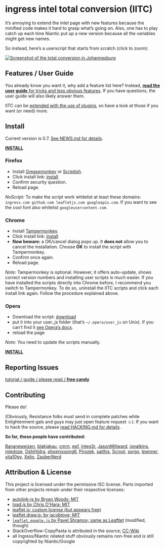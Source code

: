 ingress intel total conversion (IITC)
=====================================

It’s annoying to extend the intel page with new features because the minified code makes it hard to grasp what’s going on. Also, one has to play catch up each time Niantic put up a new version because all the variables might get new names.

So instead, here’s a userscript that starts from scratch (click to zoom):

[![Screenshot of the total conversion in Johannesburg](http://breunigs.github.com/ingress-intel-total-conversion/screenshots/screen_small.png)](http://breunigs.github.com/ingress-intel-total-conversion/screenshots/screen.png)


Features / User Guide
---------------------

You already know you want it, why add a feature list here? Instead, [**read the user guide** for tricks and less obvious features](https://github.com/breunigs/ingress-intel-total-conversion/tree/gh-pages/USERGUIDE.md). If you have questions, the user guide will also likely answer them.

IITC can be [extended with the use of plugins](https://github.com/breunigs/ingress-intel-total-conversion/tree/gh-pages/plugins), so have a look at those if you want (or need) more.


Install
-------

Current version is 0.7. [See NEWS.md for details](https://github.com/breunigs/ingress-intel-total-conversion/blob/gh-pages/NEWS.md).

[**INSTALL**](https://raw.github.com/breunigs/ingress-intel-total-conversion/gh-pages/dist/total-conversion-build.user.js)

### Firefox

- Install [Greasemonkey](https://addons.mozilla.org/en-US/firefox/addon/greasemonkey/) or [Scriptish](https://addons.mozilla.org/en-US/firefox/addon/scriptish/).
- Click install link: [install](https://raw.github.com/breunigs/ingress-intel-total-conversion/gh-pages/dist/total-conversion-build.user.js)
- Confirm security question.
- Reload page.

*NoScript:* To make the script work whitelist at least these domains: `ingress.com github.com leafletjs.com googleapis.com`. If you want to see the cool font also whitelist `googleusercontent.com`.

### Chrome

- Install [Tampermonkey](https://chrome.google.com/webstore/detail/tampermonkey/dhdgffkkebhmkfjojejmpbldmpobfkfo/details).
- Click install link: [install](https://raw.github.com/breunigs/ingress-intel-total-conversion/gh-pages/dist/total-conversion-build.user.js)
- **Now beware:** a OK/cancel dialog pops up. It **does not** allow you to cancel the installation. Choose **OK** to install the script with Tampermonkey.
- Confirm once again.
- Reload page.

*Note:* Tampermonkey is optional. However, it offers auto-update, shows correct version numbers and installing user scripts is much easier. If you have installed the scripts directly into Chrome before, I recommend you switch to Tampermonkey. To do so, uninstall the IITC scripts and click each install link again. Follow the procedure explained above.

### Opera
- Download the script: [download](https://raw.github.com/breunigs/ingress-intel-total-conversion/gh-pages/dist/total-conversion-build.user.js)
- put it into your user_js folder (that’s `~/.opera/user_js` on Unix). If you can’t find it [see Opera’s docs](http://www.opera.com/docs/userjs/using/#writingscripts).
- reload the page

*Note*: You need to update the scripts manually.


[**INSTALL**](https://raw.github.com/breunigs/ingress-intel-total-conversion/gh-pages/dist/total-conversion-build.user.js)

Reporting Issues
----------------

[tutorial / guide / please read / **free candy**](https://github.com/breunigs/ingress-intel-total-conversion/blob/gh-pages/HACKING.md#how-do-i-report-bugs)


Contributing
------------

Please do!

(Obviously, Resistance folks must send in complete patches while Enlightenment gals and guys may just open feature request ☺). If you want to hack the source, please [read HACKING.md for details](https://github.com/breunigs/ingress-intel-total-conversion/blob/gh-pages/HACKING.md) .

**So far, these people have contributed:**

[Bananeweizen](https://github.com/Bananeweizen),
[blakjakau](https://github.com/blakjakau),
[cmrn](https://github.com/cmrn),
[epf](https://github.com/epf),
[integ3r](https://github.com/integ3r),
[JasonMillward](https://github.com/JasonMillward),
[jonatkins](https://github.com/jonatkins),
[mledoze](https://github.com/mledoze),
[OshiHidra](https://github.com/OshiHidra),
[phoenixsong6](https://github.com/phoenixsong6),
[Pirozek](https://github.com/Pirozek),
[saithis](https://github.com/saithis),
[Scrool](https://github.com/Scrool),
[sorgo](https://github.com/sorgo),
[tpenner](https://github.com/tpenner),
[vita10gy](https://github.com/vita10gy),
[Xelio](https://github.com/Xelio),
[ZauberNerd](https://github.com/ZauberNerd)


Attribution & License
---------------------

This project is licensed under the permissive ISC license. Parts imported from other projects remain under their respective licenses:

- [autolink-js by Bryan Woods; MIT](https://github.com/bryanwoods/autolink-js)
- [load.js by Chris O'Hara; MIT](https://github.com/chriso/load.js)
- [leaflet.js; custom license (but appears free)](http://leafletjs.com/)
- [leaflet.draw.js; by jacobtoye; MIT](https://github.com/Leaflet/Leaflet.draw)
- [`leaflet_google.js` by Pavel Shramov; same as Leaftlet](https://github.com/shramov/leaflet-plugins) (modified, though)
- StackOverflow-CopyPasta is attributed in the source; [CC-Wiki](https://creativecommons.org/licenses/by-sa/3.0/)
- all Ingress/Niantic related stuff obviously remains non-free and is still copyrighted by Niantic/Google

